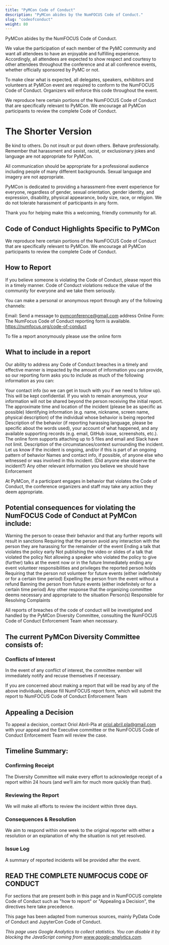 ```yaml
---
title: "PyMCon Code of Conduct"
description: "PyMCon abides by the NumFOCUS Code of Conduct."
slug: "codeofconduct"
weight: 80
---
```


PyMCon abides by the NumFOCUS Code of Conduct.

We value the participation of each member of the PyMC community and want all attendees to have an enjoyable and fulfilling experience. Accordingly, all attendees are expected to show respect and courtesy to other attendees throughout the conference and at all conference events, whether officially sponsored by PyMC or not.

To make clear what is expected, all delegates, speakers, exhibitors and volunteers at PyMCon event are required to conform to the NumFOCUS Code of Conduct. Organizers will enforce this code throughout the event.

We reproduce here certain portions of the NumFOCUS Code of Conduct that are specifically relevant to PyMCon. We encourage all PyMCon participants to review the complete Code of Conduct.

# The Shorter Version

Be kind to others. Do not insult or put down others. Behave professionally. Remember that harassment and sexist, racist, or exclusionary jokes and language are not appropriate for PyMCon.

All communication should be appropriate for a professional audience including people of many different backgrounds. Sexual language and imagery are not appropriate.

PyMCon is dedicated to providing a harassment-free event experience for everyone, regardless of gender, sexual orientation, gender identity, and expression, disability, physical appearance, body size, race, or religion. We do not tolerate harassment of participants in any form.

Thank you for helping make this a welcoming, friendly community for all.

## Code of Conduct Highlights Specific to PyMCon

We reproduce here certain portions of the NumFOCUS Code of Conduct that are specifically relevant to PyMCon. We encourage all PyMCon participants to review the complete Code of Conduct.

## How to Report

If you believe someone is violating the Code of Conduct, please report this in a timely manner. Code of Conduct violations reduce the value of the community for everyone and we take them seriously.

You can make a personal or anonymous report through any of the following channels:

Email: Send a message to pymconference@gmail.com address
Online Form: The NumFocus Code of Conduct reporting form is available. https://numfocus.org/code-of-conduct

To file a report anonymously please use the online form

## What to include in a report

Our ability to address any Code of Conduct breaches in a timely and effective manner is impacted by the amount of information you can provide, so our reporting form asks you to include as much of the following information as you can:

Your contact info (so we can get in touch with you if we need to follow up). This will be kept confidential. If you wish to remain anonymous, your information will not be shared beyond the person receiving the initial report.
The approximate time and location of the incident (please be as specific as possible)
Identifying information (e.g. name, nickname, screen name, physical description) of the individual whose behavior is being reported
Description of the behavior (if reporting harassing language, please be specific about the words used), your account of what happened, and any available supporting records (e.g. email, GitHub issue, screenshots, etc.). The online form supports attaching up to 5 files and email and Slack have not limit.
Description of the circumstances/context surrounding the incident. Let us know if the incident is ongoing, and/or if this is part of an ongoing pattern of behavior
Names and contact info, if possible, of anyone else who witnessed or was involved in this incident. (Did anyone else observe the incident?)
Any other relevant information you believe we should have
Enforcement

At PyMCon, if a participant engages in behavior that violates the Code of Conduct, the conference organizers and staff may take any action they deem appropriate.

## Potential consequences for violating the NumFOCUS Code of Conduct at PyMCon include:

Warning the person to cease their behavior and that any further reports will result in sanctions
Requiring that the person avoid any interaction with the person they are harassing for the remainder of the event
Ending a talk that violates the policy early
Not publishing the video or slides of a talk that violated the policy
Not allowing a speaker who violated the policy to give (further) talks at the event now or in the future
Immediately ending any event volunteer responsibilities and privileges the reported person holds
Requiring that the person not volunteer for future events (either indefinitely or for a certain time period)
Expelling the person from the event without a refund
Banning the person from future events (either indefinitely or for a certain time period)
Any other response that the organizing committee deems necessary and appropriate to the situation
Person(s) Responsible for Resolving Complaints

All reports of breaches of the code of conduct will be investigated and handled by the PyMCon Diversity Committee, consulting the NumFOCUS Code of Conduct Enforcement Team when necessary.

## The current PyMCon Diversity Committee consists of:

### Conflicts of Interest

In the event of any conflict of interest, the committee member will immediately notify and recuse themselves if necessary.

If you are concerned about making a report that will be read by any of the above individuals, please fill NumFOCUS report form, which will submit the report to NumFOCUS Code of Conduct Enforcement Team

## Appealing a Decision

To appeal a decision, contact Oriol Abril-Pla at oriol.abril.pla@gmail.com with your appeal and the Executive committee or the NumFOCUS Code of Conduct Enforcement Team will review the case.

## Timeline Summary:

### Confirming Receipt

The Diversity Committee will make every effort to acknowledge receipt of a report within 24 hours (and we’ll aim for much more quickly than that).

### Reviewing the Report

We will make all efforts to review the incident within three days.

### Consequences & Resolution

We aim to respond within one week to the original reporter with either a resolution or an explanation of why the situation is not yet resolved.

### Issue Log

A summary of reported incidents will be provided after the event.

## READ THE COMPLETE NUMFOCUS CODE OF CONDUCT

For sections that are present both in this page and in NumFOCUS complete Code of Conduct such as "how to report" or "Appealing a Decision", the directives here take precedence.

This page has been adapted from numerous sources, mainly PyData Code of Conduct and JupyterCon Code of Conduct.

_This page uses Google Analytics to collect statistics. You can disable it by blocking the JavaScript coming from www.google-analytics.com._